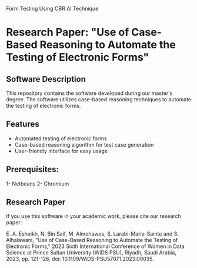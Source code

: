 
Form Testing Using CBR AI Technique

# Research Paper: "Use of Case-Based Reasoning to Automate the Testing of Electronic Forms"

## Software Description
This repository contains the software developed during our master's degree. The software utilizes case-based reasoning techniques to automate the testing of electronic forms.

## Features
- Automated testing of electronic forms
- Case-based reasoning algorithm for test case generation
- User-friendly interface for easy usage

## Prerequisites: 
1- Netbeans
2- Chromium

## Research Paper
If you use this software in your academic work, please cite our research paper:

E. A. Esheikh, N. Bin Saif, M. Almohawes, S. Larabi-Marie-Sainte and S. Alhalawani, "Use of Case-Based Reasoning to Automate the Testing of Electronic Forms," 2023 Sixth International Conference of Women in Data Science at Prince Sultan University (WiDS PSU), Riyadh, Saudi Arabia, 2023, pp. 121-126, doi: 10.1109/WiDS-PSU57071.2023.00035.
